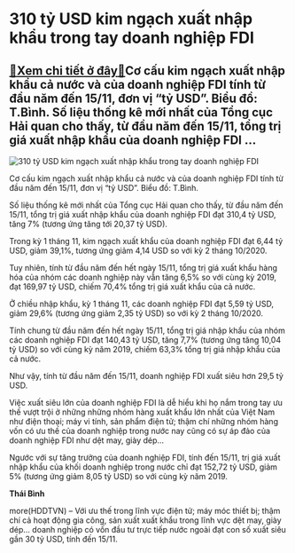 310 tỷ USD kim ngạch xuất nhập khẩu trong tay doanh nghiệp FDI
==============================================================

[:gift:Xem chi tiết ở đây:gift:](https://hddtvn.com/310-ty-usd-kim-ngach-xuat-nhap-khau-trong-tay-doanh-nghiep-fdi/)Cơ cấu kim ngạch xuất nhập khẩu cả nước và của doanh nghiệp FDI tính từ đầu năm đến 15/11, đơn vị “tỷ USD”. Biểu đồ: T.Bình. Số liệu thống kê mới nhất của Tổng cục Hải quan cho thấy, từ đầu năm đến 15/11, tổng trị giá xuất nhập khẩu của doanh nghiệp FDI …
---------------------------------------------------------------------------------------------------------------------------------------------------------------------------------------------------------------------------------------------------------------





![310 tỷ USD kim ngạch xuất nhập khẩu trong tay doanh nghiệp FDI](https://hddtvn.com/wp-content/uploads/2021/01/1019_Presentation2.jpg "310 tỷ USD kim ngạch xuất nhập khẩu trong tay doanh nghiệp FDI")


Cơ cấu kim ngạch xuất nhập khẩu cả nước và của doanh nghiệp FDI tính từ đầu năm đến 15/11, đơn vị “tỷ USD”. Biểu đồ: T.Bình.



Số liệu thống kê mới nhất của Tổng cục Hải quan cho thấy, từ đầu năm đến 15/11, tổng trị giá xuất nhập khẩu của doanh nghiệp FDI đạt 310,4 tỷ USD, tăng 7% (tương ứng tăng tới 20,37 tỷ USD).


Trong kỳ 1 tháng 11, kim ngạch xuất khẩu của doanh nghiệp FDI đạt 6,44 tỷ USD, giảm 39,1%, tương ứng giảm 4,14 USD so với kỳ 2 tháng 10/2020.


Tuy nhiên, tính từ đầu năm đến hết ngày 15/11, tổng trị giá xuất khẩu hàng hóa của nhóm các doanh nghiệp này vẫn tăng 6,5% so với cùng kỳ 2019, đạt 169,97 tỷ USD, chiếm 70,4% tổng trị giá xuất khẩu của cả nước.


Ở chiều nhập khẩu, kỳ 1 tháng 11, các doanh nghiệp FDI đạt 5,59 tỷ USD, giảm 29,6% (tương ứng giảm 2,35 tỷ USD) so với kỳ 2 tháng 10/2020.


Tính chung từ đầu năm đến hết ngày 15/11, tổng trị giá nhập khẩu của nhóm các doanh nghiệp FDI đạt 140,43 tỷ USD, tăng 7,7% (tương ứng tăng 10,04 tỷ USD) so với cùng kỳ năm 2019, chiếm 63,3% tổng trị giá nhập khẩu của cả nước.


Như vậy, tính từ đầu năm đến 15/11, doanh nghiệp FDI xuất siêu hơn 29,5 tỷ USD.


Việc xuất siêu lớn của doanh nghiệp FDI là dễ hiểu khi họ nắm trong tay ưu thế vượt trội ở những những nhóm hàng xuất khẩu lớn nhất của Việt Nam như điện thoại; máy vi tính, sản phẩm điện tử; thậm chí những nhóm hàng vốn có ưu thế của doanh nghiệp trong nước nay cũng có sự áp đảo của doanh nghiệp FDI như dệt may, giày dép…


Ngước với sự tăng trưởng của doanh nghiệp FDI, tính đến 15/11, trị giá xuất nhập khẩu của khối doanh nghiệp trong nước chỉ đạt 152,72 tỷ USD, giảm 5% (tương ứng giảm 8,05 tỷ USD) so với cùng kỳ năm 2019.




**Thái Bình**



more(HDDTVN) – Với ưu thế trong lĩnh vực điện tử; máy móc thiết bị; thậm chí cả hoạt động gia công, sản xuất xuất khẩu trong lĩnh vực dệt may, giày dép… doanh nghiệp có vốn đầu tư trực tiếp nước ngoài đạt con số xuất siêu gần 30 tỷ USD, tính đến 15/11.

